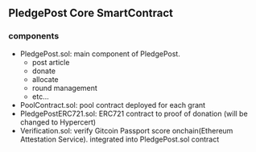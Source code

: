 ## PledgePost Core SmartContract

### components
- PledgePost.sol: main component of PledgePost.
  - post article
  - donate
  - allocate
  - round management
  - etc...
- PoolContract.sol: pool contract deployed for each grant
- PledgePostERC721.sol: ERC721 contract to proof of donation (will be changed to Hypercert)
- Verification.sol: verify Gitcoin Passport score onchain(Ethereum Attestation Service). integrated into PledgePost.sol contract

